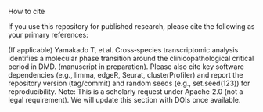 How to cite

If you use this repository for published research, please cite the following as your primary references:

(If applicable) Yamakado T, et al. Cross‑species transcriptomic analysis identifies a molecular phase transition around the clinicopathological critical period in DMD. (manuscript in preparation).
Please also cite key software dependencies (e.g., limma, edgeR, Seurat, clusterProfiler) and report the repository version (tag/commit) and random seeds (e.g., set.seed(123)) for reproducibility.
Note: This is a scholarly request under Apache‑2.0 (not a legal requirement). We will update this section with DOIs once available.
